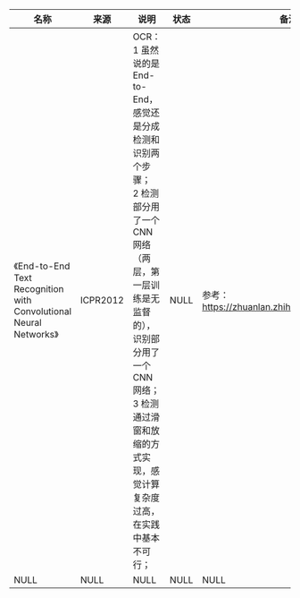 |名称  |  来源   | 说明  |状态   | 备注  |
|  ----  | ----  |----  | ----  |----  |
| 《End-to-End Text Recognition with Convolutional Neural Networks》| ICPR2012|OCR：<br/>1 虽然说的是End-to-End，感觉还是分成检测和识别两个步骤；<br/>2 检测部分用了一个CNN网络（两层，第一层训练是无监督的），识别部分用了一个CNN网络；<br/>3 检测通过滑窗和放缩的方式实现，感觉计算复杂度过高，在实践中基本不可行；|NULL |参考：https://zhuanlan.zhihu.com/p/45376274|
| NULL  | NULL |NULL |NULL |NULL |

